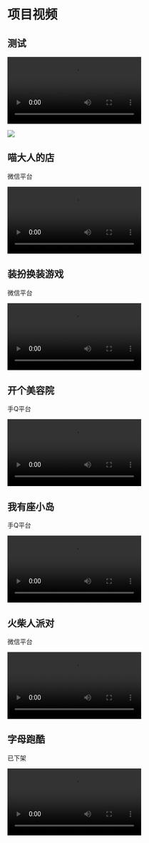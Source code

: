 # 项目视频

## 测试
<video
	controls
	controlslist="nodownload noplaybackrate"
	disablePictureInPicture="true"
	disableRemotePlayback="true"
    style="max-width:1344px;max-height:756px"
	src="https://gitee.com/pentaxiu/pic-dock/raw/master/video/FurnishUp.mp4"></video>

![](https://gitee.com/pentaxiu/pic-dock/raw/master/2023/09/upgit_20230901_1693548501.png)

## 喵大人的店

微信平台

<video
	controls
	controlslist="nodownload noplaybackrate"
	disablePictureInPicture="true"
	disableRemotePlayback="true"
    style="max-width:1344px;max-height:756px"
	src="https://upos-sz-mirror08c.bilivideo.com/upgcxcode/69/71/1421327169/1421327169-1-192.mp4?e=ig8euxZM2rNcNbR17bdVhwdlhWRjhwdVhoNvNC8BqJIzNbfq9rVEuxTEnE8L5F6VnEsSTx0vkX8fqJeYTj_lta53NCM=&uipk=5&nbs=1&deadline=1706375240&gen=playurlv2&os=08cbv&oi=0&trid=da54c46111584b9ea7240f33341dc456T&mid=190347&platform=html5&upsig=00be512ddfc11aef515d73bdf5389296&uparams=e,uipk,nbs,deadline,gen,os,oi,trid,mid,platform&bvc=vod&nettype=0&bw=116267&orderid=0,1&buvid=&build=0&mobi_app=&f=T_0_0&logo=80000000"></video>

## 装扮换装游戏

微信平台

<video
	controls
	controlslist="nodownload noplaybackrate"
	disablePictureInPicture="true"
	disableRemotePlayback="true"
    style="max-width:1344px;max-height:756px"
	src="https://upos-sz-mirrorali.bilivideo.com/upgcxcode/21/68/1421326821/1421326821-1-192.mp4?e=ig8euxZM2rNcNbR3hbdVhwdlhW4ghwdVhoNvNC8BqJIzNbfq9rVEuxTEnE8L5F6VnEsSTx0vkX8fqJeYTj_lta53NCM=&uipk=5&nbs=1&deadline=1706375218&gen=playurlv2&os=alibv&oi=0&trid=8c6c6a5bae5344688950712b034d3d80T&mid=190347&platform=html5&upsig=f46771d33b19ea6a2bad829675c4b265&uparams=e,uipk,nbs,deadline,gen,os,oi,trid,mid,platform&bvc=vod&nettype=0&bw=183178&orderid=0,1&buvid=&build=0&mobi_app=&f=T_0_0&logo=80000000"></video>

## 开个美容院

手Q平台

<video
	controls
	controlslist="nodownload noplaybackrate"
	disablePictureInPicture="true"
	disableRemotePlayback="true"
    style="max-width:1344px;max-height:756px"
	src="https://upos-sz-mirrorali.bilivideo.com/upgcxcode/49/64/1421326449/1421326449-1-192.mp4?e=ig8euxZM2rNcNbNVhbdVhwdlhbdghwdVhoNvNC8BqJIzNbfq9rVEuxTEnE8L5F6VnEsSTx0vkX8fqJeYTj_lta53NCM=&uipk=5&nbs=1&deadline=1706374516&gen=playurlv2&os=alibv&oi=1882401843&trid=4f0686caae9f42db899389386ce544c2T&mid=190347&platform=html5&upsig=c63053e09e6919348a9a54bd3d9e3fcd&uparams=e,uipk,nbs,deadline,gen,os,oi,trid,mid,platform&bvc=vod&nettype=0&bw=203001&orderid=0,1&buvid=&build=0&mobi_app=&f=T_0_0&logo=80000000"></video>

## 我有座小岛

手Q平台

<video
	controls
	controlslist="nodownload noplaybackrate"
	disablePictureInPicture="true"
	disableRemotePlayback="true"
    style="max-width:1344px;max-height:756px"
	src="https://upos-sz-mirrorali.bilivideo.com/upgcxcode/39/61/1421326139/1421326139-1-192.mp4?e=ig8euxZM2rNcNbRVhwdVhwdlhWdVhwdVhoNvNC8BqJIzNbfq9rVEuxTEnE8L5F6VnEsSTx0vkX8fqJeYTj_lta53NCM=&uipk=5&nbs=1&deadline=1706374271&gen=playurlv2&os=alibv&oi=1882401843&trid=543bff553fa14f3fb83d45c8bd447e72T&mid=190347&platform=html5&upsig=6db1dace54c0c1161f13c0552be56808&uparams=e,uipk,nbs,deadline,gen,os,oi,trid,mid,platform&bvc=vod&nettype=0&bw=99500&orderid=0,1&buvid=&build=0&mobi_app=&f=T_0_0&logo=80000000"></video>

## 火柴人派对

微信平台

<video
	controls
	controlslist="nodownload noplaybackrate"
	disablePictureInPicture="true"
	disableRemotePlayback="true"
    style="max-width:1344px;max-height:756px"
	src="https://upos-sz-mirrorali.bilivideo.com/upgcxcode/01/60/1421326001/1421326001-1-192.mp4?e=ig8euxZM2rNcNbRj7bdVhwdlhWTjhwdVhoNvNC8BqJIzNbfq9rVEuxTEnE8L5F6VnEsSTx0vkX8fqJeYTj_lta53NCM=&uipk=5&nbs=1&deadline=1706374249&gen=playurlv2&os=alibv&oi=1882401843&trid=1dbd787095aa4e4dba9e3987b14cc3f2T&mid=190347&platform=html5&upsig=2190f375273ceecb33689ce726c55137&uparams=e,uipk,nbs,deadline,gen,os,oi,trid,mid,platform&bvc=vod&nettype=0&bw=166674&orderid=0,1&buvid=&build=0&mobi_app=&f=T_0_0&logo=80000000"></video>

## 字母跑酷

已下架

<video
	controls
	controlslist="nodownload noplaybackrate"
	disablePictureInPicture="true"
	disableRemotePlayback="true"
    style="max-width:1344px;max-height:756px"
	src="https://cn-lnsy-cm-01-02.bilivideo.com/upgcxcode/16/17/1421301716/1421301716-1-192.mp4?e=ig8euxZM2rNcNbRVhwdVhwdlhWdVhwdVhoNvNC8BqJIzNbfq9rVEuxTEnE8L5F6VnEsSTx0vkX8fqJeYTj_lta53NCM=&uipk=5&nbs=1&deadline=1706374233&gen=playurlv2&os=bcache&oi=1882401843&trid=0000b9ff1699926a4d72930694239c2316c0T&mid=190347&platform=html5&upsig=ce3b59bc0a65485e1643dcb28b428282&uparams=e,uipk,nbs,deadline,gen,os,oi,trid,mid,platform&cdnid=3243&bvc=vod&nettype=0&bw=79862&orderid=0,1&buvid=&build=0&mobi_app=&f=T_0_0&logo=80000000"></video>